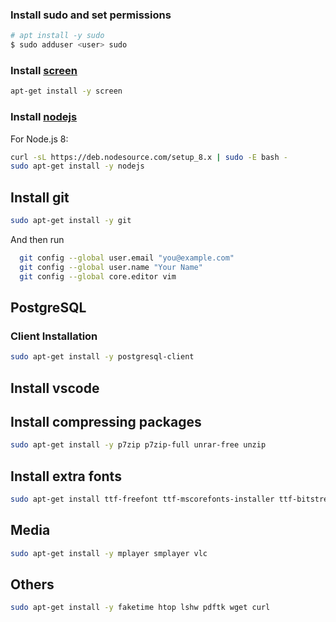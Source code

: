 
### Install sudo and set permissions ###

```bash
# apt install -y sudo
$ sudo adduser <user> sudo
```

### Install [screen][screen] ###
```bash
apt-get install -y screen
```

### Install [nodejs][nodejs] ###
For Node.js 8:
```bash
curl -sL https://deb.nodesource.com/setup_8.x | sudo -E bash -
sudo apt-get install -y nodejs
```

## Install git ##
```bash
sudo apt-get install -y git
```

And then run
```bash
  git config --global user.email "you@example.com"
  git config --global user.name "Your Name"
  git config --global core.editor vim
```

## PostgreSQL ##

### Client Installation ###
```bash
sudo apt-get install -y postgresql-client
```

## Install vscode ##

## Install compressing packages ##
```bash
sudo apt-get install -y p7zip p7zip-full unrar-free unzip
```

## Install extra fonts ##
```bash
sudo apt-get install ttf-freefont ttf-mscorefonts-installer ttf-bitstream-vera ttf-dejavu ttf-liberation
```

## Media ##
```bash
sudo apt-get install -y mplayer smplayer vlc
```

## Others ##
```bash
sudo apt-get install -y faketime htop lshw pdftk wget curl
```

[screen]: https://www.gnu.org/software/screen/manual/screen.html
[nodejs]: https://nodejs.org/en/download/package-manager/#debian-and-ubuntu-based-linux-distributions
